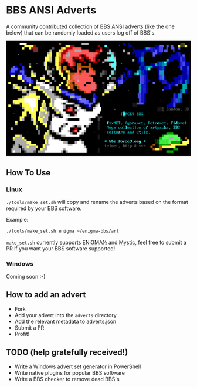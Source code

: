 # BBS ANSI Adverts
A community contributed collection of BBS ANSI adverts (like the one below) that can be randomly loaded as
users log off of BBS's. 

![Force9 Logoff Advert](./force9.png "fORCE9 Logoff Advert")

## How To Use
### Linux
`./tools/make_set.sh` will copy and rename the adverts based on the format required by your BBS software.

Example: 
````bash
./tools/make_set.sh enigma ~/enigma-bbs/art
````

`make_set.sh` currently supports [ENiGMA½](https://github.com/NuSkooler/enigma-bbs) and [Mystic](http://www.mysticbbs.com), 
feel free to submit a PR if you want your BBS software supported!

### Windows
Coming soon :-)

## How to add an advert
- Fork
- Add your advert into the `adverts` directory
- Add the relevant metadata to adverts.json
- Submit a PR
- Profit!

## TODO (help gratefully received!)
- Write a Windows advert set generator in PowerShell
- Write native plugins for popular BBS software 
- Write a BBS checker to remove dead BBS's